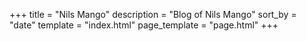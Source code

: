 +++
title = "Nils Mango"
description = "Blog of Nils Mango"
sort_by = "date"
template = "index.html"
page_template = "page.html"
+++
